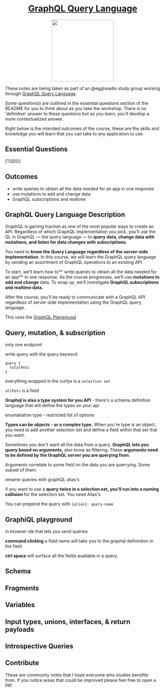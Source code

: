 <h1 align="center"><a href="https://egghead.io/courses/graphql-query-language">GraphQL Query Language</a></h1>

<p align="center"><img src="https://d2eip9sf3oo6c2.cloudfront.net/series/square_covers/000/000/236/full/EGH_GraphQLQuery_Final.png" width="200"></p>

These notes are being taken as part of an @eggheadio study group working through [GraphQL Query Language](https://egghead.io/courses/graphql-query-language).

Some question(s) are outlined in the essential questions section of the README for you to think about as you take the workshop. There is no 'definitive' answer to these questions but as you learn, you'll develop a more contextualized answer.

Right below is the intended outcomes of the course, these are the skills and knowledge you will learn that you can take to any application to use.

## Essential Questions

[TODO]

## Outcomes
- write queries to obtain all the data needed for an app in one response
- use mutations to add and change data
- GraphQL subscriptions and realtime

## GraphQL Query Language Description

GraphQL is gaining traction as one of the most popular ways to create an API. Regardless of which GraphQL implementation you pick, you’ll use the QL in GraphQL — the query language — to **query data, change data with mutations, and listen for data changes with subscriptions.**

You need to **know the Query Language regardless of the server-side implementation.** In this course, we will learn the GraphQL query language by sending an assortment of GraphQL operations to an existing API.

To start, we’ll learn how to** write queries to obtain all the data needed for an app** in one response. As the course progresses, we’ll use **mutations to add and change** data. To wrap up, we’ll investigate **GraphQL subscriptions and realtime data.**

After the course, you’ll be ready to communicate with a GraphQL API regardless of server-side implementation using the GraphQL query language.

This uses the [GraphQL Playground](https://pet-library.moonhighway.com/)

## **Query, mutation, & subscription**

only one endpoint

write query with the query keyword

    query {
      totalPets
    }

everything wrapped in the curlys is a `selection set`

`allPets` is a field

**Graphql is also a type system for you API** - there's a schema definition language that will define the types on your api

enumatiation type - restricted list of options

**Types can be objects - or a complex type.** When you're type is an object, you need to add another selection set and define a field within that set that you want.

Sometimes you don't want all the data from a query. **GraphQL lets you query based on arguments,** also know as filtering. These **arguments need to be defined by the GraphQL server you are querying from**.

Arguments correlate to some field on the data you are querrying. Some subset of them.

rename queries with graphQL alias's

if you want to use a **query twice in a selection set, you'll run into a naming collision** for the selection set. You need Alias's

You can prepend the query with `{alias}: query-name`

## **GraphiQL playground**

in browser ide that lets you send queries

**command clicking** a field name will take you to the graphql definintion in the field

**ctrl space** will surface all the fields available in a query.

## **Schema**

## **Fragments**

## **Variables**

## **Input types, unions, interfaces, & return payloads**

## **Introspective Queries**

## Contribute

These are community notes that I hope everyone who studies benefits from. If you notice areas that could be improved please feel free to open a PR!
